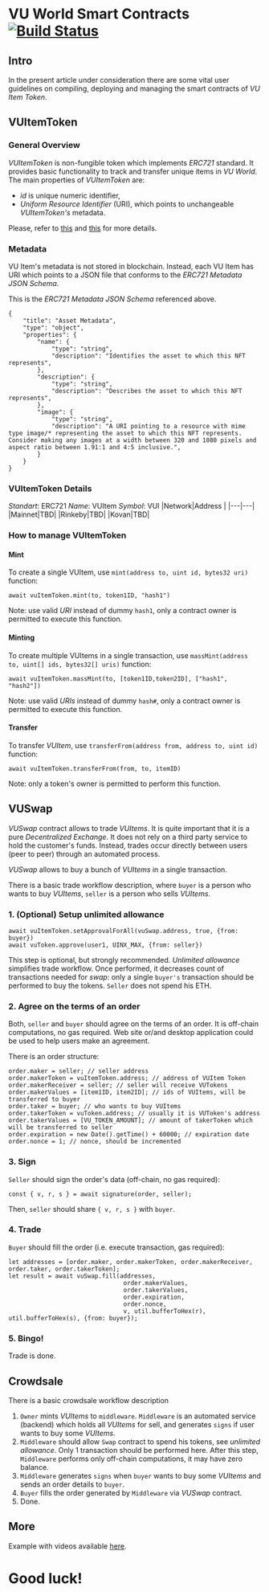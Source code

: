 # VU World Smart Contracts [![Build Status](https://travis-ci.org/Ukledo/vu-world-smart-contracts.svg?branch=master)](https://travis-ci.org/Ukledo/vu-world-smart-contracts)

## Intro
In the present article under consideration there are some vital user guidelines on compiling, deploying and managing the smart contracts of _VU Item Token_.

## VUItemToken

### General Overview
_VUItemToken_ is non-fungible token which implements _ERC721_ standard. It provides basic functionality to track and transfer unique items in _VU World_.
The main properties of _VUItemToken_ are:
- _id_ is unique numeric identifier,
- _Uniform Resource Identifier_ (URI), which points to unchangeable _VUItemToken's_ metadata.

Please, refer to [this](http://erc721.org) and [this](https://github.com/ethereum/EIPs/blob/master/EIPS/eip-721.md) for more details.

### Metadata
VU Item's metadata is not stored in blockchain. Instead, each VU Item has URI which points to a JSON file that conforms to the _ERC721 Metadata JSON Schema_.

This is the _ERC721 Metadata JSON Schema_ referenced above.
```
{
    "title": "Asset Metadata",
    "type": "object",
    "properties": {
        "name": {
            "type": "string",
            "description": "Identifies the asset to which this NFT represents",
        },
        "description": {
            "type": "string",
            "description": "Describes the asset to which this NFT represents",
        },
        "image": {
            "type": "string",
            "description": "A URI pointing to a resource with mime type image/* representing the asset to which this NFT represents. Consider making any images at a width between 320 and 1080 pixels and aspect ratio between 1.91:1 and 4:5 inclusive.",
        }
    }
}
```

### VUItemToken Details
_Standart_: ERC721
_Name_: VUItem
_Symbol_: VUI
|Network|Address |
|---|---|
|Mainnet|TBD|
|Rinkeby|TBD|
|Kovan|TBD|

### How to manage VUItemToken

#### Mint
To create a single VUItem, use `mint(address to, uint id, bytes32 uri)` function:
```
await vuItemToken.mint(to, token1ID, "hash1")
```
Note: use valid _URI_ instead of dummy `hash1`, only a contract owner is permitted to execute this function.

#### Minting
To create multiple VUItems in a single transaction, use `massMint(address to, uint[] ids, bytes32[] uris)` function:
```
await vuItemToken.massMint(to, [token1ID,token2ID], ["hash1", "hash2"])
```
Note: use valid _URIs_ instead of dummy `hash#`, only a contract owner is permitted to execute this function.

#### Transfer
To transfer _VUItem_, use `transferFrom(address from, address to, uint id)` function:
```
await vuItemToken.transferFrom(from, to, itemID)
```
Note: only a token's owner is permitted to perform this function.

## VUSwap
_VUSwap_ contract allows to trade _VUItems_. It is quite important that it is a pure _Decentralized Exchange_. It does not rely on a third party service to hold the customer's funds. Instead, trades occur directly between users (peer to peer) through an automated process.

_VUSwap_ allows to buy a bunch of _VUItems_ in a single transaction.

There is a basic trade workflow description, where `buyer` is a person who wants to buy _VUItems_, `seller` is a person who sells _VUItems_.

### 1. (Optional) Setup unlimited allowance
```
await vuItemToken.setApprovalForAll(vuSwap.address, true, {from: buyer})
await vuToken.approve(user1, UINX_MAX, {from: seller})
```
This step is optional, but strongly recommended. _Unlimited allowance_ simplifies trade workflow. Once performed, it decreases count of transactions needed for _swap_: only a single `buyer's` transaction should be performed to buy the tokens. `Seller` does not spend his ETH.

### 2. Agree on the terms of an order
Both, `seller` and `buyer` should agree on the terms of an order. It is off-chain computations, no gas required. Web site or/and desktop application could be used to help users make an agreement.

There is an order structure:
```
order.maker = seller; // seller address
order.makerToken = vuItemToken.address; // address of VUItem Token
order.makerReceiver = seller; // seller will receive VUTokens
order.makerValues = [item1ID, item2ID]; // ids of VUItems, will be transferred to buyer
order.taker = buyer; // who wants to buy VUItems
order.takerToken = vuToken.address; // usually it is VUToken's address
order.takerValues = [VU_TOKEN_AMOUNT]; // amount of takerToken which will be transferred to seller
order.expiration = new Date().getTime() + 60000; // expiration date
order.nonce = 1; // nonce, should be incremented
```

### 3. Sign
`Seller` should sign the order's data (off-chain, no gas required):
```
const { v, r, s } = await signature(order, seller);
```
Then, `seller` should share `{ v, r, s }` with `buyer`.

### 4. Trade
`Buyer` should fill the order (i.e. execute transaction, gas required):
```
let addresses = [order.maker, order.makerToken, order.makerReceiver, order.taker, order.takerToken];
let result = await vuSwap.fill(addresses,
                                order.makerValues,
                                order.takerValues,
                                order.expiration,
                                order.nonce,
                                v, util.bufferToHex(r), util.bufferToHex(s), {from: buyer});

```
### 5. Bingo!
Trade is done.

## Crowdsale
There is a basic crowdsale workflow description
1. `Owner` mints _VUItems_ to `middleware`. `Middleware` is an automated service (backend) which holds all _VUItems_ for sell, and generates `signs` if user wants to buy some _VUItems_.
2. `Middleware` should allow `Swap` contract to spend his tokens, see _unlimited allowance_. Only 1 transaction should be performed here. After this step, `Middleware` performs only off-chain computations, it may have zero balance.
3. `Middleware` generates `signs` when `buyer` wants to buy some _VUItems_ and sends an order details to `buyer`.
4. `Buyer` fills the order generated by `Middleware` via _VUSwap_ contract.
5. Done.

## More
Example with videos available [here](docs/how-to-use-it.md).

# Good luck!
